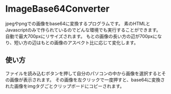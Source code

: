 # ImageBase64Converter
jpegやpngでの画像をbase64に変換するプログラムです。
素のHTMLとJavascriptのみで作られているのでどんな環境でも実行することができます。
自動で最大700pxにリサイズされます。
もとの画像の長い方の辺が700pxになり、短い方の辺はもとの画像のアスペクト比に応じて変化します。
## 使い方
ファイルを読み込むボタンを押して自分のパソコンの中から画像を選択するとその画像が表示されます。
その画像を左クリックで一度押すと、base64に変換された画像をimgタグごとクリップボードにコピーされます。
